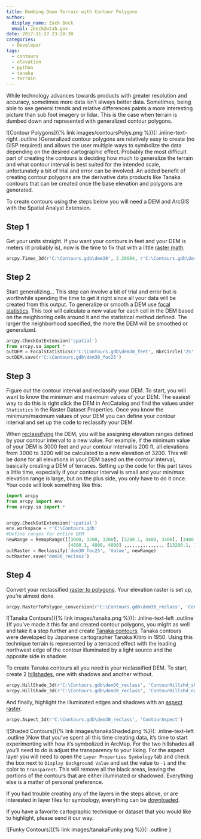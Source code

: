 ```yaml
---
title: Dumbing Down Terrain with Contour Polygons
author:
  display_name: Zach Beck
  email: zbeck@utah.gov
date: 2017-11-27 23:28:38
categories:
  - Developer
tags:
  - contours
  - elevation
  - python
  - tanaka
  - terrain
---
```


While technology advances towards products with greater resolution and accuracy, sometimes more data isn’t always better data. Sometimes, being able to see general trends and relative differences paints a more interesting picture than sub foot imagery or lidar. This is the case when terrain is dumbed down and represented with generalized contour polygons.

![Contour Polygons]({% link images/contoursPolys.png %}){: .inline-text-right .outline }Generalized contour polygons are relatively easy to create (no GISP required) and allows the user multiple ways to symbolize the data depending on the desired cartographic effect. Probably the most difficult part of creating the contours is deciding how much to generalize the terrain and what contour interval is best suited for the intended scale, unfortunately a bit of trial and error can be involved. An added benefit of creating contour polygons are the derivative data products like Tanaka contours that can be created once the base elevation and polygons are generated.

To create contours using the steps below you will need a DEM and ArcGIS with the Spatial Analyst Extension.

## Step 1

Get your units straight. If you want your contours in feet and your DEM is meters (it probably is), now is the time to fix that with a little [raster math](https://pro.arcgis.com/en/pro-app/tool-reference/3d-analyst/times.htm).

```py
arcpy.Times_3d(r'C:\Contours.gdb\dem30', 3.28084, r'C:\Contours.gdb\dem30_feet')
```

## Step 2

Start generalizing… This step can involve a bit of trial and error but is worthwhile spending the time to get it right since all your data will be created from this output. To generalize or smooth a DEM use [focal statistics](https://pro.arcgis.com/en/pro-app/tool-reference/spatial-analyst/focal-statistics.htm). This tool will calculate a new value for each cell in the DEM based on the neighboring cells around it and the statistical method defined. The larger the neighborhood specified, the more the DEM will be smoothed or generalized.

```py
arcpy.CheckOutExtension('spatial')
from arcpy.sa import *
outDEM = FocalStatistics(r'C:\Contours.gdb\dem30_feet', NbrCircle('25', 'CELL'), 'MEAN')
outDEM.save(r'C:\Contours.gdb\dem30_foc25')
 ```

## Step 3

Figure out the contour interval and reclassify your DEM. To start, you will want to know the minimum and maximum values of your DEM. The easiest way to do this is right click the DEM in ArcCatalog and find the values under `Statistics` in the Raster Dataset Properties. Once you know the minimum/maximum values of your DEM you can define your contour interval and set up the code to reclassify your DEM.

When [reclassifying](https://pro.arcgis.com/en/pro-app/tool-reference/spatial-analyst/reclassify.htm) the DEM, you will be  assigning elevation ranges defined by your contour interval to a new value. For example, if the minimum value of your DEM is 3000 feet and your contour interval is 200 ft, all elevations from 3000 to 3200 will be calculated to a new elevation of 3200. This will be done for all elevations in your DEM based on the contour interval, basically creating a DEM of terraces. Setting up the code for this part takes a little time, especially if your contour interval is small and your min/max elevation range is large, but on the plus side, you only have to do it once. Your code will look something like this:

```py
import arcpy
from arcpy import env
from arcpy.sa import *


arcpy.CheckOutExtension('spatial')
env.workspace = r'C:\Contours.gdb'
#Define ranges for entire DEM
newRange = RemapRange([[3000, 3200, 3200], [3200.1, 3400, 3400], [3400.1, 3600, 3600], [3600.1, 3800, 3800], \
                       [4600.1, 4800, 4800] ,,,,,,,,,,,,,,, [13200.1, 13400, 13400], [13400.1, 13600, 13600]])
outRaster = Reclassify('dem30_foc25', 'Value', newRange)
outRaster.save('dem30_reclass')
```

## Step 4

Convert your reclassified [raster to polygons](https://pro.arcgis.com/en/pro-app/tool-reference/conversion/raster-to-polygon.htm). Your elevation raster is set up, you’re almost done.

```py
arcpy.RasterToPolygon_conversion(r'C:\Contours.gdb\dem30_reclass', 'ContourPolygons', 'SIMPLIFY', 'VALUE')
```

![Tanaka Contours]({% link images/tanaka.png %}){: .inline-text-left .outline }If you’ve made it this far and created contour polygons, you might as well and take it a step further and create [Tanaka contours](http://wiki.gis.com/wiki/index.php/Tanaka_contours). Tanaka contours were developed by Japanese cartographer Tanaka Kitiro in 1950. Using this technique terrain is represented by a terraced effect with the leading northwest edge of the contour illuminated by a light source and the opposite side in shadow.

To create Tanaka contours all you need is your reclassified DEM. To start, create 2 [hillshades](https://pro.arcgis.com/en/pro-app/tool-reference/3d-analyst/hillshade.htm), one with shadows and another without.

```py
arcpy.HillShade_3d(r'C:\Contours.gdb\dem30_reclass', 'ContourHillshd_shad', '#', '#', 'SHADOWS')
arcpy.HillShade_3d(r'C:\Contours.gdb\dem30_reclass', 'ContourHillshd_noshad', '#', '#', 'NO_SHADOWS')
```

And finally, highlight the illuminated edges and shadows with an [aspect raster](https://pro.arcgis.com/en/pro-app/tool-reference/spatial-analyst/aspect.htm).

```py
arcpy.Aspect_3d(r'C:\Contours.gdb\dem30_reclass', 'ContourAspect')
```

![Shaded Contours]({% link images/tanakaShaded.png %}){: .inline-text-left .outline }Now that you’ve spent all this time creating data, it’s time to start experimenting with how it’s symbolized in ArcMap. For the two hillshades all you’ll need to do is adjust the transparency to your liking. For the aspect layer you will need to open the `Layer Properties Symbology` tab and check the box next to `Display Background Value` and set the value to `-1` and the color to `transparent`. This will remove all the black areas, leaving the portions of the contours that are either illuminated or shadowed. Everything else is a matter of personal preference.

If you had trouble creating any of the layers in the steps above, or are interested in layer files for symbology, everything can be [downloaded](https://drive.google.com/file/d/1h066IIOiEcN7owUSh7MjUYD70npbz2ki/view?usp=sharing).

If you have a favorite cartographic technique or dataset that you would like to highlight, please send it our way.

![Funky Contours]({% link images/tanakaFunky.png %}){: .outline }

